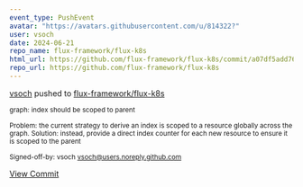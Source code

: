 ```yaml
---
event_type: PushEvent
avatar: "https://avatars.githubusercontent.com/u/814322?"
user: vsoch
date: 2024-06-21
repo_name: flux-framework/flux-k8s
html_url: https://github.com/flux-framework/flux-k8s/commit/a07df5add76176690f6f74d39c7aa48319fdcb30
repo_url: https://github.com/flux-framework/flux-k8s
---
```


<a href='https://github.com/vsoch' target='_blank'>vsoch</a> pushed to <a href='https://github.com/flux-framework/flux-k8s' target='_blank'>flux-framework/flux-k8s</a>

<small>graph: index should be scoped to parent

Problem: the current strategy to derive an index is
scoped to a resource globally across the graph.
Solution: instead, provide a direct index counter
for each new resource to ensure it is scoped to
the parent

Signed-off-by: vsoch <vsoch@users.noreply.github.com></small>

<a href='https://github.com/flux-framework/flux-k8s/commit/a07df5add76176690f6f74d39c7aa48319fdcb30' target='_blank'>View Commit</a>